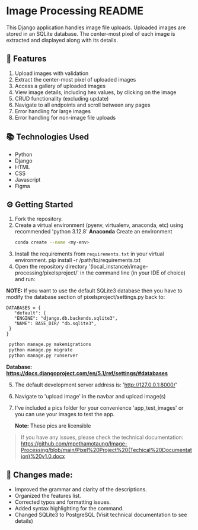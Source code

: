 # Image Processing README

This Django application handles image file uploads. Uploaded images are stored in an SQLite database. The center-most pixel of each image is extracted and displayed along with its details.

## 🔬 Features
1. Upload images with validation
2. Extract the center-most pixel of uploaded images
3. Access a gallery of uploaded images
4. View image details, including hex values, by clicking on the image
5. CRUD functionality (excluding update)
6. Navigate to all endpoints and scroll between any pages
7. Error handling for large images
8. Error handling for non-image file uploads

## 📚 Technologies Used
* Python
* Django
* HTML
* CSS
* Javascript
* Figma

## ⚙ Getting Started
1. Fork the repository.
2. Create a virtual environment (pyenv, virtualenv, anaconda, etc) using recommended 'python 3.12.8'
  **Anaconda**
   Create an environment
     ```sh
     conda create --name <my-env>

3. Install the requirements from `requirements.txt` in your virtual environment.
   pip install -r /path/to/requirements.txt
4. Open the repository directory '(local_instance)/image-processing/pixelsproject/' in the command line (in your IDE of choice) and run:
  
  **NOTE:** If you want to use the default SQLite3 database then you have to modify the database section of pixelsproject/settings.py back to:
```console
DATABASES = {
   "default": {
   "ENGINE": "django.db.backends.sqlite3",
   "NAME": BASE_DIR/ "db.sqlite3",
 }
}
```

  ```sh
   python manage.py makemigrations
   python manage.py migrate
   python manage.py runserver
   ```


**Database: https://docs.djangoproject.com/en/5.1/ref/settings/#databases**

5. The default development server address is:  'http://127.0.0.1:8000/'
6. Navigate to 'upload image' in the navbar and upload image(s)
7. I've included a pics folder for your convenience 'app_test_images' or you can use your images to test the app.
   
   **Note:** These pics are licensible 
   
> If you have any issues, please check the technical documentation: https://github.com/mpethamotaung/Image-Processing/blob/main/Pixel%20Project%20(Techical%20Documentation)%20v1.0.docx

## 🔎 Changes made:
- Improved the grammar and clarity of the descriptions.
- Organized the features list.
- Corrected typos and formatting issues.
- Added syntax highlighting for the command.
- Changed SQLite3 to PostgreSQL (Visit technical documentation to see details)
